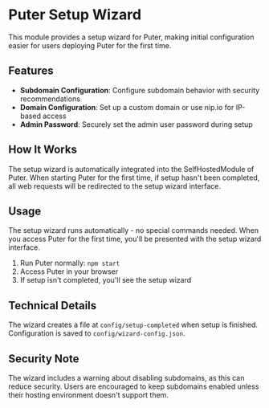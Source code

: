 # Puter Setup Wizard

This module provides a setup wizard for Puter, making initial configuration easier for users deploying Puter for the first time.

## Features

- **Subdomain Configuration**: Configure subdomain behavior with security recommendations
- **Domain Configuration**: Set up a custom domain or use nip.io for IP-based access
- **Admin Password**: Securely set the admin user password during setup

## How It Works

The setup wizard is automatically integrated into the SelfHostedModule of Puter. When starting Puter for the first time, if setup hasn't been completed, all web requests will be redirected to the setup wizard interface.

## Usage

The setup wizard runs automatically - no special commands needed. When you access Puter for the first time, you'll be presented with the setup wizard interface.

1. Run Puter normally: `npm start`
2. Access Puter in your browser
3. If setup isn't completed, you'll see the setup wizard

## Technical Details

The wizard creates a file at `config/setup-completed` when setup is finished. Configuration is saved to `config/wizard-config.json`.

## Security Note

The wizard includes a warning about disabling subdomains, as this can reduce security. Users are encouraged to keep subdomains enabled unless their hosting environment doesn't support them.
